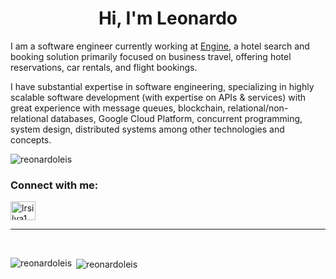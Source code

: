 <h1 align="center">Hi, I'm Leonardo</h1>
<p>I am a software engineer currently working at <a href="https://www.hotelengine.com/">Engine</a>, a hotel search and booking solution primarily focused on business travel, offering hotel reservations, car rentals, and flight bookings.</p>
<p>I have substantial expertise in software engineering, specializing in highly scalable software development (with expertise on APIs & services) with great experience with message queues, blockchain, relational/non-relational databases, Google Cloud Platform, concurrent programming, system design, distributed systems among other technologies and concepts.</p>
<p align="left"><img src="https://komarev.com/ghpvc/?username=reonardoleis&amp;label=Profile%20views&amp;color=0e75b6&amp;style=flat" alt="reonardoleis" /></p>
<p align="left"></p>
<h3 align="left">Connect with me:</h3>
<p align="left"><a href="https://linkedin.com/in/lrsilva1" target="blank"><img src="https://cdn.jsdelivr.net/npm/simple-icons@3.0.1/icons/linkedin.svg" alt="lrsilva1" width="40" height="30" align="center" /></a></p>
<hr>
<br>
<p><img src="https://github-readme-stats.vercel.app/api/top-langs?username=reonardoleis&amp;show_icons=true&amp;locale=en&amp;layout=compact&r=123" alt="reonardoleis" align="left" /></p>

<p>&nbsp;<img src="https://github-readme-stats.vercel.app/api?username=reonardoleis&amp;show_icons=true&amp;locale=en" alt="reonardoleis" align="center" /></p>
